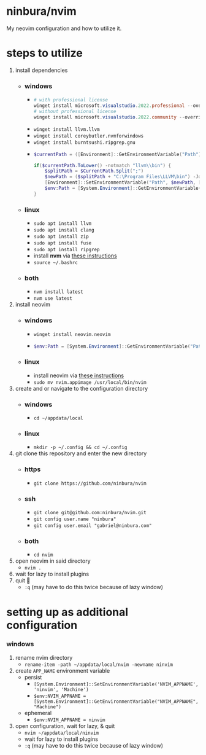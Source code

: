 # ninbura/nvim
My neovim configuration and how to utilize it.
# steps to utilize
1. install dependencies
    - ### windows
        - ```powershell
          # with professional license
          winget install microsoft.visualstudio.2022.professional --override "--wait --quiet --add ProductLang En-us --add Microsoft.VisualStudio.Workload.NativeDesktop --includeRecommended"
          # without professional license
          winget install microsoft.visualstudio.2022.community --override "--wait --quiet --add ProductLang En-us --add Microsoft.VisualStudio.Workload.NativeDesktop --includeRecommended"
          ```
        - `winget install llvm.llvm`
        - `winget install coreybutler.nvmforwindows`
        - `winget install burntsushi.ripgrep.gnu`
        - ```powershell
          $currentPath = ([Environment]::GetEnvironmentVariable("Path"))
          
          if($currentPath.ToLower() -notmatch "llvm\\bin") {
              $splitPath = $CurrentPath.Split(";")
              $newPath = ($splitPath + "C:\Program Files\LLVM\bin") -Join ";"
              [Environment]::SetEnvironmentVariable("Path", $newPath, [EnvironmentVariableTarget]::Machine)
              $env:Path = [System.Environment]::GetEnvironmentVariable("Path","Machine") + ";" + [System.Environment]::GetEnvironmentVariable("Path", "User")
          }
          ```
    - ### linux
        - `sudo apt install llvm`
        - `sudo apt install clang`
        - `sudo apt install zip`
        - `sudo apt install fuse`
        - `sudo apt install ripgrep`
        - install **nvm** via [these instructions](https://github.com/nvm-sh/nvm#installing-and-updating)
        - `source ~/.bashrc`
    - ### both
        - `nvm install latest`
        - `nvm use latest`
2. install neovim
    - ### windows
        - `winget install neovim.neovim`
        - ```powershell
          $env:Path = [System.Environment]::GetEnvironmentVariable("Path", "Machine") + ";" + [System.Environment]::GetEnvironmentVariable("Path", "User")
          ```
    - ### linux
        - install neovim via [these instructions](https://github.com/neovim/neovim/blob/master/INSTALL.md#linux)
        - `sudo mv nvim.appimage /usr/local/bin/nvim`
3. create and or navigate to the configuration directory
    - ### windows
        - `cd ~/appdata/local`
    - ### linux
        - `mkdir -p ~/.config && cd ~/.config`
4. git clone this repository and enter the new directory
    - ### https
        - `git clone https://github.com/ninbura/nvim`
    - ### ssh
        - `git clone git@github.com:ninbura/nvim.git`
        - `git config user.name "ninbura"`
        - `git config user.email "gabriel@ninbura.com"`
    - ### both
        - `cd nvim`
5. open neovim in said directory
    - `nvim .`
7. wait for lazy to install plugins
8. quit 💃
    - `:q` (may have to do this twice because of lazy window)
# setting up as additional configuration
### windows
1. rename nvim directory
    - `rename-item -path ~/appdata/local/nvim -newname ninvim`
2. create `APP_NAME` environment variable
    - persist
        - `[System.Environment]::SetEnvironmentVariable('NVIM_APPNAME', 'ninvim', 'Machine')`
        - `$env:NVIM_APPNAME = [System.Environment]::GetEnvironmentVariable("NVIM_APPNAME", "Machine")`
    - ephemeral
        - `$env:NVIM_APPNAME = ninvim`
3. open configuration, wait for lazy, & quit
    - `nvim ~/appdata/local/ninvim`
    - wait for lazy to install plugins
    - `:q` (may have to do this twice because of lazy window)
